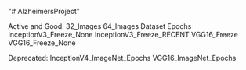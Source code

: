 "# AlzheimersProject" 

  Active and Good:
 	32_Images
	64_Images
	Dataset
	Epochs
	InceptionV3_Freeze_None
	InceptionV3_Freeze_RECENT
  	VGG16_Freeze
	VGG16_Freeze_None
	
  Deprecated:
	InceptionV4_ImageNet_Epochs
	VGG16_ImageNet_Epochs
